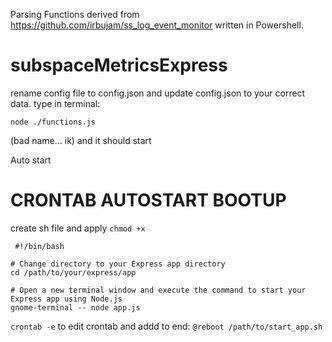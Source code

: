 Parsing Functions derived from https://github.com/irbujam/ss_log_event_monitor written in Powershell.

# subspaceMetricsExpress

rename config file to  config.json
and update config.json to your correct data.
type in terminal:
```
node ./functions.js
```
 (bad name... ik) and it should start
 
 
 
 Auto start
 
# CRONTAB AUTOSTART BOOTUP

create sh file and apply `chmod +x`
``` 
 #!/bin/bash

# Change directory to your Express app directory
cd /path/to/your/express/app

# Open a new terminal window and execute the command to start your Express app using Node.js
gnome-terminal -- node app.js
```

`crontab -e` to edit crontab and addd to end:
`@reboot /path/to/start_app.sh`

